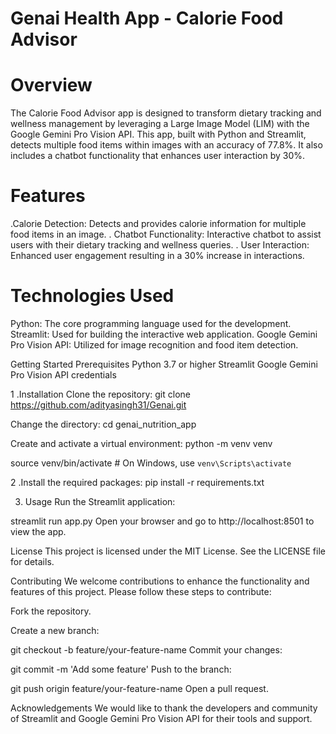 # Genai Health App - Calorie Food Advisor

# Overview
The Calorie Food Advisor app is designed to transform dietary tracking and wellness management by leveraging a Large Image Model (LIM) with the Google Gemini Pro Vision API. This app, built with Python and Streamlit, detects multiple food items within images with an accuracy of 77.8%. It also includes a chatbot functionality that enhances user interaction by 30%.

# Features
 .Calorie Detection: Detects and provides calorie information for multiple food items in an image.
. Chatbot Functionality: Interactive chatbot to assist users with their dietary tracking and wellness queries.
. User Interaction: Enhanced user engagement resulting in a 30% increase in interactions.

# Technologies Used
Python: The core programming language used for the development.
Streamlit: Used for building the interactive web application.
Google Gemini Pro Vision API: Utilized for image recognition and food item detection.

Getting Started
Prerequisites
Python 3.7 or higher
Streamlit
Google Gemini Pro Vision API credentials

1 .Installation
Clone the repository:
git clone https://github.com/adityasingh31/Genai.git

Change the directory:
cd genai_nutrition_app

Create and activate a virtual environment:
python -m venv venv

source venv/bin/activate  # On Windows, use `venv\Scripts\activate`

2 .Install the required packages:
pip install -r requirements.txt

3. Usage
Run the Streamlit application:

streamlit run app.py
Open your browser and go to http://localhost:8501 to view the app.

License
This project is licensed under the MIT License. See the LICENSE file for details.

Contributing
We welcome contributions to enhance the functionality and features of this project. Please follow these steps to contribute:

Fork the repository.

Create a new branch:

git checkout -b feature/your-feature-name
Commit your changes:

git commit -m 'Add some feature'
Push to the branch:

git push origin feature/your-feature-name
Open a pull request.

Acknowledgements
We would like to thank the developers and community of Streamlit and Google Gemini Pro Vision API for their tools and support.


 
